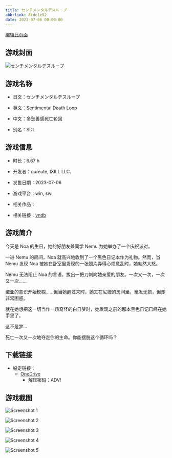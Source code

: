 ```yaml
---
title: センチメンタルデスループ
abbrlink: 8fdc1e92
date: 2023-07-06 00:00:00
---
```

[编辑此页面](https://github.com/ACG-3/ADV3-source/blob/main/source/_posts/games/%E3%82%BB%E3%83%B3%E3%83%81%E3%83%A1%E3%83%B3%E3%82%BF%E3%83%AB%E3%83%87%E3%82%B9%E3%83%AB%E3%83%BC%E3%83%97.md)

## 游戏封面

![センチメンタルデスループ](https://pan.timero.xyz/d/onedrive/img_lib_001/%E3%82%BB%E3%83%B3%E3%83%81%E3%83%A1%E3%83%B3%E3%82%BF%E3%83%AB%E3%83%87%E3%82%B9%E3%83%AB%E3%83%BC%E3%83%97_cover.avif)


## 游戏名称

- 日文：センチメンタルデスループ
- 英文：Sentimental Death Loop
- 中文：多愁善感死亡轮回

- 别名：SDL


## 游戏信息

- 时长：6.67 h
- 开发者：qureate, IXILL LLC.
- 发售日期：2023-07-06
- 游戏平台：win, swi
- 相关作品：

- 相关链接：[vndb](https://vndb.org/v45355)


## 游戏简介

今天是 Noa 的生日，她的好朋友兼同学 Nemu 为她举办了一个庆祝派对。

一进 Nemu 的房间，Noa 就高兴地收到了一个黑色日记本作为礼物。然而，当 Nemu 发现 Noa 被她在卧室里发现的一张照片弄得心烦意乱时，她勃然大怒。

Nemu 无法阻止 Noa 的言语，拔出一把刀刺向她亲爱的朋友。一次又一次，一次又一次......

诺亚的意识开始模糊......但当她醒过来时，她又在尼姆的房间里，毫发无损，但却非常困惑。

就在她想把这一切当作一场奇怪的白日梦时，她发现之前的那本黑色日记已经在她手里了。

这不是梦...

死亡一次又一次地夺走你的生命。你能摆脱这个循环吗？




## 下载链接

- 稳定链接：
    - [OneDrive](https://pan.timero.xyz/onedrive/adv_lib_001/%E3%82%BB%E3%83%B3%E3%83%81%E3%83%A1%E3%83%B3%E3%82%BF%E3%83%AB%E3%83%87%E3%82%B9%E3%83%AB%E3%83%BC%E3%83%97)
        - 解压密码：ADV!



## 游戏截图


![Screenshot 1](https://pan.timero.xyz/d/onedrive/img_lib_001/%E3%82%BB%E3%83%B3%E3%83%81%E3%83%A1%E3%83%B3%E3%82%BF%E3%83%AB%E3%83%87%E3%82%B9%E3%83%AB%E3%83%BC%E3%83%97_Screenshot_1.avif)

![Screenshot 2](https://pan.timero.xyz/d/onedrive/img_lib_001/%E3%82%BB%E3%83%B3%E3%83%81%E3%83%A1%E3%83%B3%E3%82%BF%E3%83%AB%E3%83%87%E3%82%B9%E3%83%AB%E3%83%BC%E3%83%97_Screenshot_2.avif)

![Screenshot 3](https://pan.timero.xyz/d/onedrive/img_lib_001/%E3%82%BB%E3%83%B3%E3%83%81%E3%83%A1%E3%83%B3%E3%82%BF%E3%83%AB%E3%83%87%E3%82%B9%E3%83%AB%E3%83%BC%E3%83%97_Screenshot_3.avif)

![Screenshot 4](https://pan.timero.xyz/d/onedrive/img_lib_001/%E3%82%BB%E3%83%B3%E3%83%81%E3%83%A1%E3%83%B3%E3%82%BF%E3%83%AB%E3%83%87%E3%82%B9%E3%83%AB%E3%83%BC%E3%83%97_Screenshot_4.avif)

![Screenshot 5](https://pan.timero.xyz/d/onedrive/img_lib_001/%E3%82%BB%E3%83%B3%E3%83%81%E3%83%A1%E3%83%B3%E3%82%BF%E3%83%AB%E3%83%87%E3%82%B9%E3%83%AB%E3%83%BC%E3%83%97_Screenshot_5.avif)

